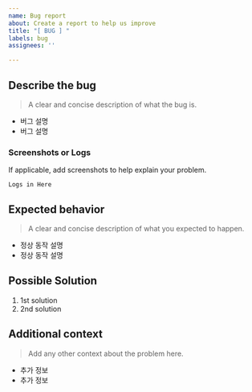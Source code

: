```yaml
---
name: Bug report
about: Create a report to help us improve
title: "[ BUG ] "
labels: bug
assignees: ''

---
```


<!--
label에 해당 카테고리 추가해 주세요.
-->

## **Describe the bug**

> A clear and concise description of what the bug is.

- 버그 설명
- 버그 설명

### **Screenshots or Logs**

If applicable, add screenshots to help explain your problem.

```
Logs in Here
```

## **Expected behavior**

> A clear and concise description of what you expected to happen.

- 정상 동작 설명
- 정상 동작 설명

## **Possible Solution**

1. 1st solution
2. 2nd solution

## **Additional context**

> Add any other context about the problem here.

- 추가 정보
- 추가 정보
